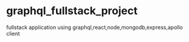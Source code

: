 # graphql_fullstack_project
fullstack application using graphql,react,node,mongodb,express,apollo client

